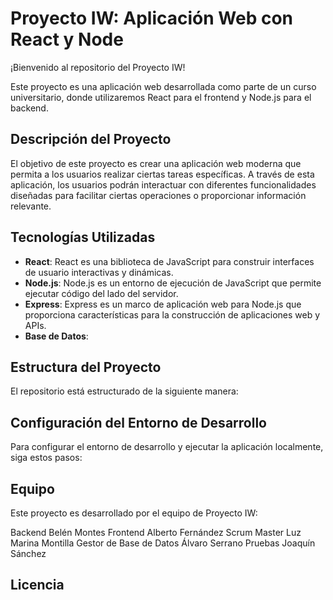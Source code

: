 # Proyecto IW: Aplicación Web con React y Node

¡Bienvenido al repositorio del Proyecto IW!

Este proyecto es una aplicación web desarrollada como parte de un curso universitario, donde utilizaremos React para el frontend y Node.js para el backend.

## Descripción del Proyecto

El objetivo de este proyecto es crear una aplicación web moderna que permita a los usuarios realizar ciertas tareas específicas. A través de esta aplicación, los usuarios podrán interactuar con diferentes funcionalidades diseñadas para facilitar ciertas operaciones o proporcionar información relevante.

## Tecnologías Utilizadas

- **React**: React es una biblioteca de JavaScript para construir interfaces de usuario interactivas y dinámicas.
- **Node.js**: Node.js es un entorno de ejecución de JavaScript que permite ejecutar código del lado del servidor.
- **Express**: Express es un marco de aplicación web para Node.js que proporciona características para la construcción de aplicaciones web y APIs.
- **Base de Datos**: 

## Estructura del Proyecto

El repositorio está estructurado de la siguiente manera:

## Configuración del Entorno de Desarrollo

Para configurar el entorno de desarrollo y ejecutar la aplicación localmente, siga estos pasos:


## Equipo

Este proyecto es desarrollado por el equipo de Proyecto IW:

Backend Belén Montes
Frontend Alberto Fernández
Scrum Master Luz Marina Montilla
Gestor de Base de Datos Álvaro Serrano
Pruebas Joaquín Sánchez

## Licencia

